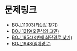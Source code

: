 # 문제링크

- [BOJ_11003(최솟값 찾기)](https://www.acmicpc.net/problem/11003)
- [BOJ_1219(오민식의 고민)](https://www.acmicpc.net/problem/1219)
- [BOJ_1854(K번째 최단경로 찾기)](https://www.acmicpc.net/problem/1854)
- [BOJ_1948(임계경로)](https://www.acmicpc.net/problem/1948)